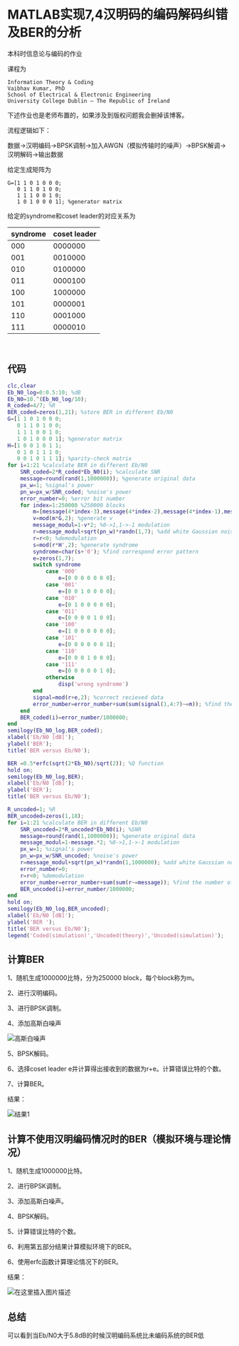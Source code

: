 # MATLAB实现7,4汉明码的编码解码纠错及BER的分析

本科时信息论与编码的作业

课程为

```
Information Theory & Coding
Vaibhav Kumar, PhD
School of Electrical & Electronic Engineering
University College Dublin – The Republic of Ireland
```

下述作业也是老师布置的，如果涉及到版权问题我会删掉该博客。

流程逻辑如下：

数据->汉明编码->BPSK调制->加入AWGN（模拟传输时的噪声）->BPSK解调->汉明解码->输出数据

给定生成矩阵为

```
G=[1 1 0 1 0 0 0;
   0 1 1 0 1 0 0;
   1 1 1 0 0 1 0;
   1 0 1 0 0 0 1]; %generator matrix
```

给定的syndrome和coset leader的对应关系为

syndrome     | coset leader
-------- | -----
000  | 0000000
001  | 0010000
010  | 0100000
011  | 0000100
100  | 1000000
101  | 0000001
110  | 0001000
111  | 0000010

</br>

## 代码

```matlab
clc,clear
Eb_N0_log=0:0.5:10; %dB
Eb_N0=10.^(Eb_N0_log/10);
R_coded=4/7; %R
BER_coded=zeros(1,21); %store BER in different Eb/N0
G=[1 1 0 1 0 0 0;
   0 1 1 0 1 0 0;
   1 1 1 0 0 1 0;
   1 0 1 0 0 0 1]; %generator matrix
H=[1 0 0 1 0 1 1;
   0 1 0 1 1 1 0;
   0 0 1 0 1 1 1]; %parity-check matrix
for i=1:21 %calculate BER in different Eb/N0
    SNR_coded=2*R_coded*Eb_N0(i); %calculate SNR
    message=round(rand(1,1000000)); %generate original data
    px_w=1; %signal's power
    pn_w=px_w/SNR_coded; %noise's power
    error_number=0; %error bit number
    for index=1:250000 %250000 blocks
        m=[message(4*index-3),message(4*index-2),message(4*index-1),message(4*index)]; %one block data
        v=mod(m*G,2); %generate v
        message_modul=1-v*2; %0->1,1->-1 modulation
        r=message_modul+sqrt(pn_w)*randn(1,7); %add white Gaussian noise
        r=r<0; %demodulation
        s=mod(r*H',2); %generate syndrome
        syndrome=char(s+'0'); %find correspond error pattern
        e=zeros(1,7);
        switch syndrome
            case '000'
                e=[0 0 0 0 0 0 0];
            case '001'
                e=[0 0 1 0 0 0 0];
            case '010'
                e=[0 1 0 0 0 0 0];
            case '011'
                e=[0 0 0 0 1 0 0];
            case '100'
                e=[1 0 0 0 0 0 0];
            case '101'
                e=[0 0 0 0 0 0 1];
            case '110'
                e=[0 0 0 1 0 0 0];
            case '111'
                e=[0 0 0 0 0 1 0];
            otherwise
                disp('wrong syndrome')
        end
        signal=mod(r+e,2); %correct recieved data
        error_number=error_number+sum(sum(signal(1,4:7)~=m)); %find the number of error bits
    end
    BER_coded(i)=error_number/1000000;
end
semilogy(Eb_N0_log,BER_coded);
xlabel('Eb/N0 [dB]');
ylabel('BER');
title('BER versus Eb/N0');

BER =0.5*erfc(sqrt(2*Eb_N0)/sqrt(2)); %Q function
hold on;
semilogy(Eb_N0_log,BER);
xlabel('Eb/N0 [dB]');
ylabel('BER');
title('BER versus Eb/N0');

R_uncoded=1; %R
BER_uncoded=zeros(1,18);
for i=1:21 %calculate BER in different Eb/N0
    SNR_uncoded=2*R_uncoded*Eb_N0(i); %SNR
    message=round(rand(1,1000000)); %generate original data
    message_modul=1-message.*2; %0->1,1->-1 modulation
    px_w=1; %signal's power
    pn_w=px_w/SNR_uncoded; %noise's power
    r=message_modul+sqrt(pn_w)*randn(1,1000000); %add white Gaussian noise
    error_number=0;
    r=r<0; %demodulation
    error_number=error_number+sum(sum(r~=message)); %find the number of error bits
    BER_uncoded(i)=error_number/1000000;
end
hold on;
semilogy(Eb_N0_log,BER_uncoded);
xlabel('Eb/N0 [dB]');
ylabel('BER ');
title('BER versus Eb/N0');
legend('Coded(simulation)','Uncoded(theory)','Uncoded(simulation)');
```


## 计算BER

1、随机生成1000000比特，分为250000 block，每个block称为m。

2、进行汉明编码。

3、进行BPSK调制。

4、添加高斯白噪声

![高斯白噪声](https://img-blog.csdnimg.cn/a6bb64961b9d4cb08f6e9da0f964e2c6.png?x-oss-process=image/watermark,type_d3F5LXplbmhlaQ,shadow_50,text_Q1NETiBASDRkZTU=,size_20,color_FFFFFF,t_70,g_se,x_16)

5、BPSK解码。

6、选择coset leader e并计算得出接收到的数据为r+e。计算错误比特的个数。

7、计算BER。

结果：

![结果1](https://img-blog.csdnimg.cn/92a0f448089d40ad8669a7dd068b650f.png?x-oss-process=image/watermark,type_d3F5LXplbmhlaQ,shadow_50,text_Q1NETiBASDRkZTU=,size_20,color_FFFFFF,t_70,g_se,x_16)
</br>

## 计算不使用汉明编码情况时的BER（模拟环境与理论情况）

1、随机生成1000000比特。

2、进行BPSK调制。

3、添加高斯白噪声。

4、BPSK解码。

5、计算错误比特的个数。

6、利用第五部分结果计算模拟环境下的BER。

6、使用erfc函数计算理论情况下的BER。

结果：

![在这里插入图片描述](https://img-blog.csdnimg.cn/4fdd5825843e496a976924007c5da0cd.png?x-oss-process=image/watermark,type_d3F5LXplbmhlaQ,shadow_50,text_Q1NETiBASDRkZTU=,size_20,color_FFFFFF,t_70,g_se,x_16)
</br>

## 总结

可以看到当Eb/N0大于5.8dB的时候汉明编码系统比未编码系统的BER低





